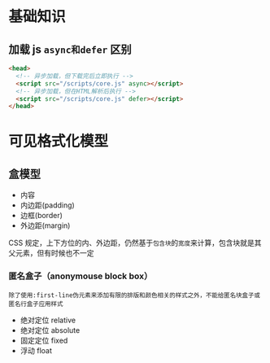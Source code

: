 # 基础知识

## 加载 js `async和defer` 区别

```html
<head>
  <!-- 异步加载，但下载完后立即执行 -->
  <script src="/scripts/core.js" async></script>
  <!-- 异步加载，但在HTML解析后执行 -->
  <script src="/scripts/core.js" defer></script>
</head>
```

# 可见格式化模型

## 盒模型

- 内容
- 内边距(padding)
- 边框(border)
- 外边距(margin)

CSS 规定，上下方位的内、外边距，仍然基于`包含块`的`宽度`来计算，包含块就是其父元素，但有时候也不一定

### 匿名盒子（anonymouse block box）

`除了使用:first-line伪元素来添加有限的排版和颜色相关的样式之外，不能给匿名块盒子或匿名行盒子应用样式`

- 绝对定位 relative
- 绝对定位 absolute
- 固定定位 fixed
- 浮动 float
